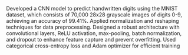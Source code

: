 Developed a CNN model to predict handwritten digits using the MNIST dataset, which consists of 70,000 28x28 grayscale images of digits 0-9, achieving an accuracy of 99.41%. Applied normalization and reshaping techniques for data preprocessing. Designed a robust architecture with convolutional layers, ReLU activation, max-pooling, batch normalization, and dropout to enhance feature capture and prevent overfitting. Used categorical cross-entropy loss and Adam optimizer for efficient training
